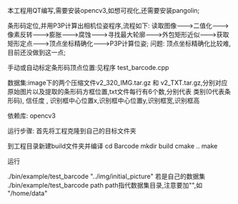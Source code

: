 本工程用QT编写,需要安装opencv3,如想可视化,还需要安装pangolin;

条形码定位,并用P3P计算出相机位姿程序,流程如下:
读取图像--->二值化--->像素反转--->膨胀--->腐蚀--->寻找最大轮廓--->外包矩形近似--->获取矩形定点--->顶点坐标精确化--->P3P计算位姿;
问题: 顶点坐标精确化比较难,目前还没做到这一点;

手动或自动标定条形码顶点位置:见程序 test_barcode.cpp

数据集:image下的两个压缩文件v2_320_IMG.tar.gz 和  v2_TXT.tar.gz,分别对应原始图片以及提取的条形码方框位置,txt文件每行有6个数,分别代表
类别(0代表条形码), 信任度 , 识别框中心位置x,识别框中心位置y,识别框宽,识别框高

依赖库:
opencv3


运行步骤:
首先将工程克隆到自己的目标文件夹


到工程目录新建build文件夹并编译
cd Barcode
mkdir build
cmake ..
make

运行

./bin/example/test_barcode "../img/initial_picture"
若是自己的数据集
./bin/example/test_barcode path    path指代数据集目录,注意要加"",如 "/home/data"

